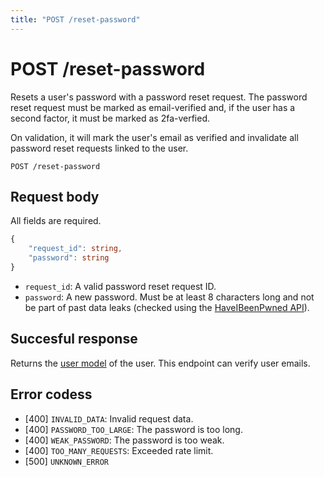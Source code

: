 ```yaml
---
title: "POST /reset-password"
---
```


# POST /reset-password

Resets a user's password with a password reset request. The password reset request must be marked as email-verified and, if the user has a second factor, it must be marked as 2fa-verfied.

On validation, it will mark the user's email as verified and invalidate all password reset requests linked to the user.

```
POST /reset-password
```

## Request body

All fields are required.

```ts
{
    "request_id": string,
    "password": string
}
```

- `request_id`: A valid password reset request ID.
- `password`: A new password. Must be at least 8 characters long and not be part of past data leaks (checked using the [HaveIBeenPwned API](https://haveibeenpwned.com/API/v3#PwnedPasswords)).

## Succesful response

Returns the [user model](/api-reference/rest/models/user) of the user. This endpoint can verify user emails.

## Error codess

- [400] `INVALID_DATA`: Invalid request data.
- [400] `PASSWORD_TOO_LARGE`: The password is too long.
- [400] `WEAK_PASSWORD`: The password is too weak.
- [400] `TOO_MANY_REQUESTS`: Exceeded rate limit.
- [500] `UNKNOWN_ERROR`
